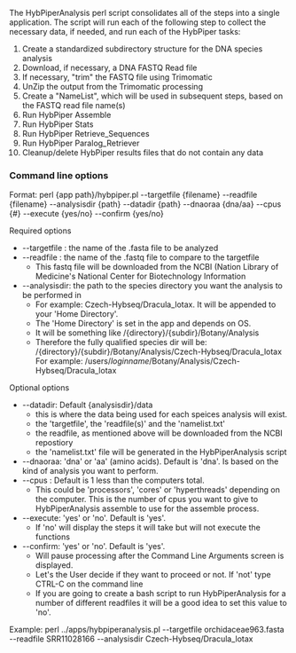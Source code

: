 The HybPiperAnalysis perl script consolidates all of the steps into a single application. The script will run each of the following step to collect the necessary data, if needed, and run each of the HybPiper tasks:

1) Create a standardized subdirectory structure for the DNA species analysis
2) Download, if necessary, a DNA FASTQ Read file
3) If necessary, "trim" the FASTQ file using Trimomatic
4) UnZip the output from the Trimomatic processing
5) Create a "NameList", which will be used in subsequent steps, based on the FASTQ read file name(s)
6) Run HybPiper Assemble
7) Run HybPiper Stats
8) Run HybPiper Retrieve_Sequences
9) Run HybPiper Paralog_Retriever
10) Cleanup/delete HybPiper results files that do not contain any data


### Command line options
Format: perl {app path}/hybpiper.pl --targetfile {filename} --readfile {filename} --analysisdir {path} --datadir {path} --dnaoraa {dna/aa} --cpus {#} --execute {yes/no} --confirm {yes/no}  

Required options  
  - --targetfile : the name of the .fasta file to be analyzed   
  - --readfile   : the name of the .fastq file to compare to the targetfile    
       - This fastq file will be downloaded from the NCBI (Nation Library of Medicine's National Center for Biotechnology Information  
  - --analysisdir: the path to the species directory you want the analysis to be performed in  
       - For example: Czech-Hybseq/Dracula_lotax.  It will be appended to your 'Home Directory'.  
       - The 'Home Directory' is set in the app and depends on OS.  
       - It will be something like /{directory}/{subdir}/Botany/Analysis  
       - Therefore the fully qualified species dir will be: /{directory}/{subdir}/Botany/Analysis/Czech-Hybseq/Dracula_lotax  For example: /users/_loginname_/Botany/Analysis/Czech-Hybseq/Dracula_lotax

Optional options  
  - --datadir: Default {analysisdir}/data  
       - this is where the data being used for each speices analysis will exist.  
       - the 'targetfile', the 'readfile(s)' and the 'namelist.txt'  
       - the readfile, as mentioned above will be downloaded from the NCBI repostiory  
       - the 'namelist.txt' file will be generated in the HybPiperAnalysis script  
  - --dnaoraa: 'dna' or 'aa' (amino acids). Default is 'dna'. Is based on the kind of analysis you want to perform.  
  - --cpus   : Default is 1 less than the computers total.
       - This could be 'processors', 'cores' or 'hyperthreads' depending on the computer. This is the number of cpus you want to give to HybPiperAnalysis assemble to use for the assemble process.  
  - --execute: 'yes' or 'no'. Default is 'yes'.
       - If 'no' will display the steps it will take but will not execute the functions  
  - --confirm: 'yes' or 'no'. Default is 'yes'.
       - Will pause processing after the Command Line Arguments screen is displayed.  
       - Let's the User decide if they want to proceed or not.  If 'not' type CTRL-C on the command line
       - If you are going to create a bash script to run HybPiperAnalysis for a number of different readfiles it will be a good idea to set this value to 'no'.  


Example: perl ../apps/hybpiperanalysis.pl --targetfile orchidaceae963.fasta --readfile SRR11028166 --analysisdir Czech-Hybseq/Dracula_lotax  

